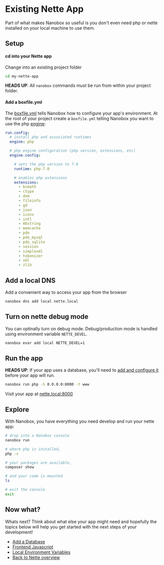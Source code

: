 # Existing Nette App
Part of what makes Nanobox so useful is you don't even need php or nette installed on your local machine to use them.

## Setup

#### cd into your Nette app
Change into an existing project folder

```bash
cd my-nette-app
```

**HEADS UP**: All `nanobox` commands *must* be run from within your project folder.

#### Add a boxfile.yml
The <a href="https://docs.nanobox.io/boxfile/" target="\_blank">boxfile.yml</a> tells Nanobox how to configure your app's environment. At the root of your project create a `boxfile.yml` telling Nanobox you want to use the php <a href="https://docs.nanobox.io/engines/" target="\_blank">engine</a>:

```yaml
run.config:
  # install php and associated runtimes
  engine: php

  # php engine configuration (php version, extensions, etc)
  engine.config:

    # sets the php version to 7.0
    runtime: php-7.0

    # enables php extensions
    extensions:
      - bcmath
      - ctype
      - dom
      - fileinfo
      - gd
      - json
      - iconv
      - intl
      - mbstring
      - memcache
      - pdo
      - pdo_mysql
      - pdo_sqlite
      - session
      - simplexml
      - tokenizer
      - xml
      - zlib
```

## Add a local DNS
Add a convenient way to access your app from the browser

```bash
nanobox dns add local nette.local
```

## Turn on nette debug mode
You can optinally turn on debug mode. Debug/production mode is handled using environment variable `NETTE_DEVEL`.

```bash
nanobox evar add local NETTE_DEVEL=1
```

## Run the app

**HEADS UP**: If your app uses a database, you'll need to [add and configure it](/php/nette/add-a-database) before your app will run.

```bash
nanobox run php -S 0.0.0.0:8000 -t www
```

Visit your app at <a href="http://nette.local:8000" target="\_blank">nette.local:8000</a>

## Explore
With Nanobox, you have everything you need develop and run your nette app:

```bash
# drop into a Nanobox console
nanobox run

# where php is installed,
php -v

# your packages are available,
composer show

# and your code is mounted
ls

# exit the console
exit
```

## Now what?
Whats next? Think about what else your app might need and hopefully the topics below will help you get started with the next steps of your development!

* [Add a Database](/php/nette/add-a-database)
* [Frontend Javascript](/php/nette/frontend-javascript)
* [Local Environment Variables](/php/nette/local-evars)
* [Back to Nette overview](/php/nette)
